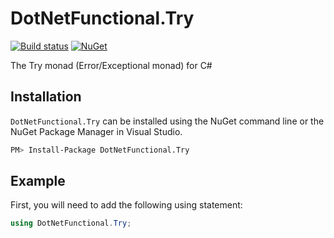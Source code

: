 # DotNetFunctional.Try

[![Build status](https://ci.appveyor.com/api/projects/status/jokc9aicecq0tvs1/branch/master?svg=true)](https://ci.appveyor.com/project/jotatoledo/try/branch/master)
[![NuGet](http://img.shields.io/nuget/v/DotNetFunctional.Try.svg?logo=nuget)](https://www.nuget.org/packages/DotNetFunctional.Try/)

The Try monad (Error/Exceptional monad) for C#

## Installation

`DotNetFunctional.Try` can be installed using the NuGet command line or the NuGet Package Manager in Visual Studio.

```bash
PM> Install-Package DotNetFunctional.Try
```

## Example

First, you will need to add the following using statement:

```csharp
using DotNetFunctional.Try;
```